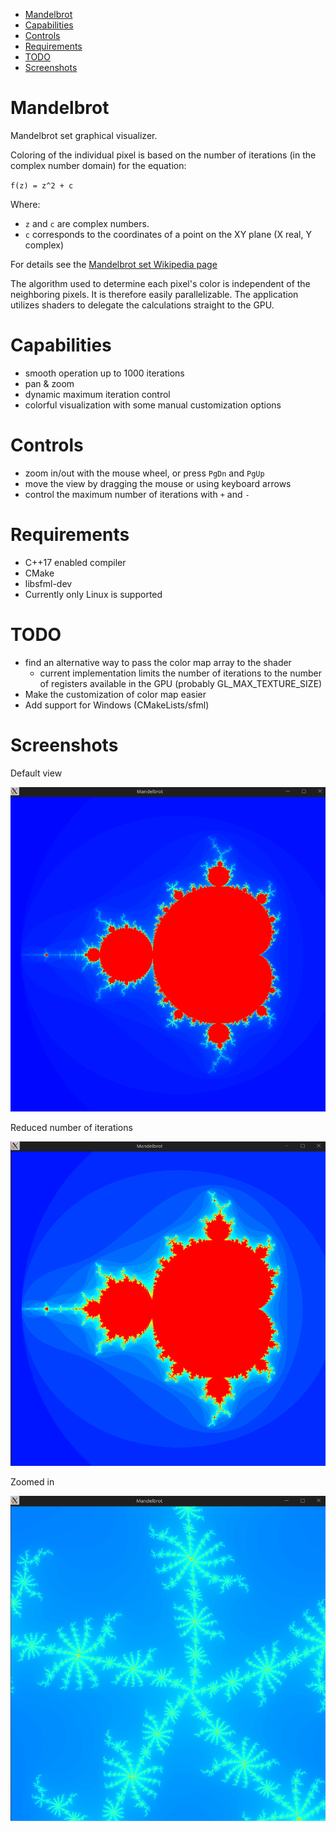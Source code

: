 - [Mandelbrot](#mandelbrot)
- [Capabilities](#capabilities)
- [Controls](#controls)
- [Requirements](#requirements)
- [TODO](#todo)
- [Screenshots](#screenshots)

# Mandelbrot 

Mandelbrot set graphical visualizer.

Coloring of the individual pixel is based on the number of iterations (in the complex number domain) for the equation: 

`f(z) = z^2 + c`

Where:
- `z` and `c` are complex numbers. 
- `c` corresponds to the coordinates of a point on the XY plane (X real, Y complex)


For details see the [Mandelbrot set Wikipedia page](https://en.wikipedia.org/wiki/Mandelbrot_set)


The algorithm used to determine each pixel's color is independent of the neighboring pixels. It is therefore easily parallelizable.
The application utilizes shaders to delegate the calculations straight to the GPU.

# Capabilities

- smooth operation up to 1000 iterations 
- pan & zoom
- dynamic maximum iteration control
- colorful visualization with some manual customization options

# Controls 

- zoom in/out with the mouse wheel, or press `PgDn` and `PgUp`
- move the view by dragging the mouse or using keyboard arrows
- control the maximum number of iterations with `+` and `-`

# Requirements

- C++17 enabled compiler
- CMake
- libsfml-dev
- Currently only Linux is supported

# TODO

- find an alternative way to pass the color map array to the shader
  - current implementation limits the number of iterations to the number of registers available in the GPU (probably GL_MAX_TEXTURE_SIZE)
- Make the customization of color map easier
- Add support for Windows (CMakeLists/sfml)

# Screenshots

Default view

!["imgs/mandelbrot.png"](imgs/mandelbrot.png)

Reduced number of iterations

!["imgs/mandelbrot-less-iterations.png"](imgs/mandelbrot-less-iterations.png)

Zoomed in

!["imgs/mandelbrot-zoomed-in.png"](imgs/mandelbrot-zoomed-in.png)
